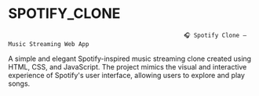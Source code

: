 # SPOTIFY_CLONE
                                                      🎧 Spotify Clone – Music Streaming Web App

A simple and elegant Spotify-inspired music streaming clone created using HTML, CSS, and JavaScript. The project mimics the visual and interactive experience of Spotify's user interface, allowing users to explore and play songs.

